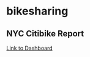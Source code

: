 # bikesharing

## NYC Citibike Report
[Link to Dashboard](https://public.tableau.com/app/profile/jess7480/viz/NYCCitiBikeReport_16276133407670/NYCCitiBikeReport?publish=yes)
